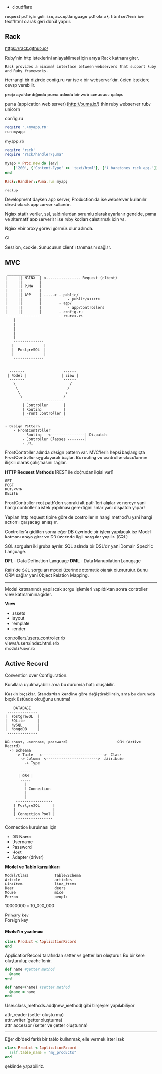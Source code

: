 * cloudflare

request pdf için gelir ise, acceptlanguage pdf olarak, html set'lenir ise text/html olarak geri dönül yapılır.

## Rack

https://rack.github.io/

Ruby'nin http isteklerini anlayabilmesi için araya Rack katmanı girer.

`Rack provides a minimal interface between webservers that support Ruby and Ruby frameworks.`

Herhangi bir dizinde config.ru var ise o bir webserver'dır. Gelen isteklere cevap verebilir.

proje ayaklandığında puma adında bir web sunucusu çalışır.

puma (application web server) (http://puma.io/)
thin ruby webserver
ruby unicorn

config.ru
```ruby
require './myapp.rb'
run myapp
```

myapp.rb
```ruby
require 'rack'
require "rack/handler/puma"
 
myapp = Proc.new do |env|
    ['200', {'Content-Type' => 'text/html'}, ['A barebones rack app.']]
end
 
Rack::Handler::Puma.run myapp
```

```ruby
rackup
```

Development'dayken app server, Production'da ise webserver kullanılır direkt olarak app server kullanılır.

Nginx statik veriler, ssl, saldırılardan sorumlu olarak ayarlanır genelde, puma ve alternatif app serverlar ise ruby kodları çalıştırmak için vs.

Nginx vbir proxy görevi görmüş olur aslında.

CI

Session, cookie. Sunucunun client'ı tanımasını sağlar.

## MVC

```
 _______________
|     || NGINX  | <---------------- Request (client)
|     ||        |
|     || PUMA   |
|     ||        |
|     || APP    | -----> - public/
|     ||        |            - public/assets
|     ||        |        - app/
|     ||        |            - app/controllers
|     ||        |        - config.ru
 ---------------         - routes.rb
    |
    |
    |
    |
    |
    --------------
   |              |
   |  PostgreSQL  |
   |              |
    --------------


```


```
  -------                  ------
 | Model |                | View |
  -------                  ------
    \                         /
     \                       /
      \                     /
       \                   /
         ------------------
        | Controller       |
        | Routing          |
        | Front Controller |
         ------------------
```

```
- Design Pattern
	- FrontController
		- Routing   <----------------| Dispatch
		- Controller Classes --------|
		- URI
```

FrontController adında design pattern var. MVC'lerin hepsi başlangıçta FrontController uygulayarak başlar. Bu routing ve controller class'larının ilişkili olarak çalışmasını sağlar.

**HTTP Request Methods** [REST ile doğrudan ilgisi var!]
```
GET
POST
PUT/PATH
DELETE
```

FrontController root path'den sonraki alt path'leri algılar ve nereye yani hangi controller'a istek yapılması gerektiğini anlar yani dispatch yapar!

Yapılan http request tipine göre de controller'ın hangi method'u yani hangi action'ı çalışacağı anlaşılır.

Controller'a gidilten sonra eğer DB üzerinde bir işlem yapılacak ise Model katmanı araya girer ve DB üzerinde ilgili sorgular yapılır. (SQL)

SQL sorguları iki gruba ayrılır. SQL aslında bir DSL'dir yani Domain Specific Language.

**DFL** - Data Defination Language
**DML** - Data Manupilation Lanugage

Rails'de SQL sorguları model üzerinde otomatik olarak oluşturulur. Bunu ORM sağlar yani Object Relation Mapping.

---

Model katmanında yapılacak sorgu işlemleri yapıldıktan sonra controller view katmanınına gider.

**View**
- assets
- layout
- template
- render

controllers/users_controller.rb  
views/users/index.html.erb  
models/user.rb

## Active Record

Convention over Configuration.

Kurallara uyulmayabilir ama bu durumda hata oluşabilir.

Keskin bıçaklar. Standartları kendine göre değiştirebilirsin, ama bu durumda bıçak üstünde olduğunu unutma!

```
    DATABASE
 --------------
|  PostgreSQL  |
|  SQLite      |
|  MySQL       |
|  MongoDB     |
 --------------
```

```
DB (host, username, password)                       ORM (Active Record)
  -> Scheama
     -> Table   <----------------------------->  Class
       -> Column  <------------------------>  Attribute
         -> Type
```

```
       -----
      | ORM |
       -----
         |
         | Connection
         |
         |
     -----------------
    | PostgreSQL      |
    |                 |
    | Connection Pool |
     -----------------
```

Connection kurulması için
- DB Name
- Username
- Password
- Host
- Adapter (driver)

**Model ve Tablo karışılıkları**
```
Model/Class            Table/Schema
Article 	           articles
LineItem 	           line_items
Deer 	               deers
Mouse 	               mice
Person 	               people
```

10000000 = 10_000_000

Primary key  
Foreign key

#### Model'in yazılması

```ruby
class Product < ApplicationRecord
end
```

ApplicationRecord tarafından setter ve getter'ları oluşturur. Bu bir kere oluşturulup cache'lenir.

```ruby
def name #getter method
  @name
end

def name=(name) #setter method
  @name = name
end
```

User.class_methods.add(new_method) gibi birşeyler yapılabiliyor

attr_reader (setter oluşturma)  
attr_writer (getter oluşturma)  
attr_accessor (setter ve getter oluşturma)  

---

Eğer db'deki farklı bir tablo kullanmak, elle vermek ister isek
```ruby
class Product < ApplicationRecord
  self.table_name = "my_products"
end
```
şeklinde yapabiliriz.
